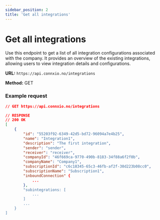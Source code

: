 ```yaml
---
sidebar_position: 2
title: 'Get all integrations'
---
```


# Get all integrations

Use this endpoint to get a list of all integration configurations associated with the company. It provides an overview of the existing integrations, allowing users to view integration details and configurations.

**URL:** `https://api.connxio.no/integrations`

**Method:** <span class="method get">GET</span>

### **Example request**

```json
// GET https://api.connxio.no/integrations

// RESPONSE
// 200 OK
[
    {
        "id": "55203f92-6349-42d5-bd72-96094a7e4b25",
        "name": "Integration1",
        "description": "The first integration",
        "sender": "sender",
        "receiver": "receiver",
        "companyId": "46f669ca-9770-490b-8183-34f88a6f2f0b",
        "companyName": "Company1",
        "subscriptionId": "c6c18345-65c3-46fb-af2f-30d223b08cc0",
        "subscriptionName": "Subscription1",
        "inboundConnection" {
            ...
        },
        "subintegrations: [
            ...
        ]
        ...
    }
]

```